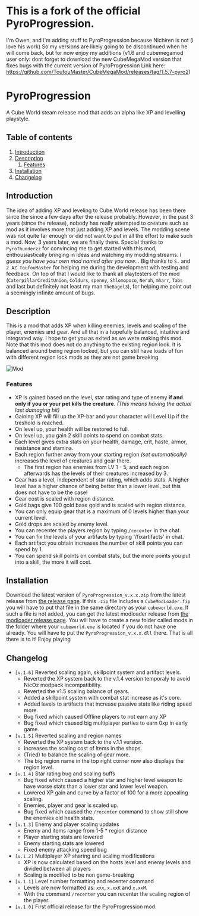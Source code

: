 # This is a fork of the official PyroProgression.
I'm Owen, and i'm adding stuff to PyroProgression because Nichiren is not (i love his work)
So my versions are likely going to be discontinued when he will come back, but for now enjoy my additions
(v1.6 and cubemegamod user only: dont forget to download the new CubeMegaMod version that fixes bugs with the current version of PyroProgression
Link here: https://github.com/ToufouMaster/CubeMegaMod/releases/tag/1.5.7-pyro2)

# PyroProgression
A Cube World steam release mod that adds an alpha like XP and levelling playstyle.

## Table of contents
1. [Introduction](#introduction)
2. [Description](#description)
    1. [Features](#features)
3. [Installation](#installation)
4. [Changelog](#changelog)

## Introduction
The idea of adding XP and leveling to Cube World release has been there since the since a few days after the release probably. However, in the past 3 years (since the release), nobody has really attempted to creature such as mod as it involves more that just adding XP and levels. The modding scene was not quite far enough or did not want to put in all the effort to make such a mod. Now, 3 years later, we are finally there. Special thanks to `PyroThunderzz` for convincing me to get started with this mod, enthousiastically bringing in ideas and watching my modding streams. *I guess you have your own mod named after you now...* Big thanks to `S.` and `2 AZ ToufouMaster` for helping me during the development with testing and feedback. On top of that I would like to thank all playtesters of the mod (`CaterpillarCreditUnion`, `Coldurs`, `spenny`, `Shlomopoco`, `Nerah`, `mharr`, `Tabs` and last but definitely not least my man `TheBagel3`), for helping me point out a seemingly infinite amount of bugs.

## Description
This is a mod that adds XP when killing enemies, levels and scaling of the player, enemies and gear. And all that in a hopefully balanced, intuitive and integrated way. I hope to get you as exited as we were making this mod. Note that this mod does not do anything to the existing region lock. It is balanced around being region locked, but you can still have loads of fun with different region lock mods as they are not game breaking.

![Mod](https://i.imgur.com/0zKnyZ0.png)

### Features
- XP is gained based on the level, star rating and type of enemy **if and only if you or your pet kills the creature**. *(This means having the actual last damaging hit)*
- Gaining XP will fill up the XP-bar and your character will Level Up if the treshold is reached.
- On level up, your health will be restored to full.
- On level up, you gain 2 skill points to spend on combat stats.
- Each level gives extra stats on your health, damage, crit, haste, armor, resistance and stamina.
- Each region further away from your starting region *(set automatically)* increases the level of creatures and gear there.
  - The first region has enemies from LV 1 - 5, and each region afterwards has the levels of their creatures increased by 3.
- Gear has a level, independent of star rating, which adds stats. A higher level has a higher chance of being better than a lower level, but this does not have to be the case!
- Gear cost is scaled with region distance.
- Gold bags give 100 gold base gold and is scaled with region distance.
- You can only equip gear that is a maximum of 0 levels higher than your current level.
- Gold drops are scaled by enemy level.
- You can recenter the players region by typing `/recenter` in the chat.
- You can fix the levels of your artifacts by typing '/fixartifacts' in chat.
- Each artifact you obtain increases the number of skill points you can spend by 1.
- You can spend skill points on combat stats, but the more points you put into a skill, the more it will cost.

## Installation
Download the latest version of `PyroProgression_v.x.x.zip` from the latest release from [the release page](https://github.com/thetrueoneshots/PyroProgression/releases). If this `.zip` file includes a `CubeModLoader.fip` you will have to put that file in the same directory as your `cubeworld.exe`. If such a file is not added, you can get the latest modloader release from [the modloader release page](https://github.com/thetrueoneshots/Cube-World-Mod-Launcher/releases). You will have to create a new folder called mods in the folder where your `cubeworld.exe` is located if you do not have one already. You will have to put the `PyroProgression_v.x.x.dll` there. That is all there is to it! Enjoy playing

## Changelog
- `[v.1.6]` Reverted scaling again, skillpoint system and artifact levels.
    - Reverted the XP system back to the v.1.4 version temporaly to avoid NicOz modpack incompatibility.
    - Reverted the v1.5 scaling balance of gears.
    - Added a skillpoint system with combat stat increase as it's core.
    - Added levels to artifacts that increase passive stats like riding speed more.
    - Bug fixed which caused Offline players to not earn any XP
    - Bug fixed which caused big multiplayer parties to earn 0xp in early game.
- `[v.1.5]` Reverted scaling and region names
    - Reverted the XP system back to the v.1.1 version.
    - Increases the scaling cost of items in the shops.
    - (Tried) to balance the scaling of gear more.
    - The big region name in the top right corner now also displays the region level.
- `[v.1.4]` Star rating bug and scaling buffs
    - Bug fixed which caused a higher star and higher level weapon to have worse stats than a lower star and lower level weapon.
    - Lowered XP gain and curve by a factor of 100 for a more appealing scaling.
    - Enemies, player and gear is scaled up.
    - Bug fixed which caused the `/recenter` command to show still show the enemies old health stats. 
- `[v.1.3]` Enemy and player scaling updates
    - Enemy and items range from 1-5 * region distance
    - Player starting stats are lowered
    - Enemy starting stats are lowered
    - Fixed enemy attacking speed bug
- `[v.1.2]` Multiplayer XP sharing and scaling modifications
    - XP is now calculated based on the hosts level and enemy levels and divided between all players
    - Scaling is modified to be non game-breaking
- `[v.1.1]` Level number formatting and recenter command
    - Levels are now formatted as: `xxx`, `x.xxK` and `x.xxM`.
    - With the command `/recenter` you can recenter the scaling region of the player.
- `[v.1.0]` First official release for the PyroProgression mod.
